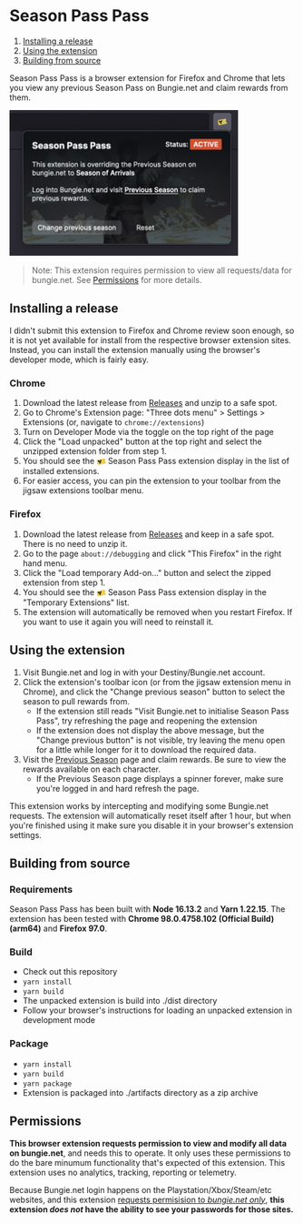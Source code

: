 # Season Pass Pass

1. [Installing a release](#installing-a-release)
2. [Using the extension](#using-the-extension)
3. [Building from source](#building-from-source)

Season Pass Pass is a browser extension for Firefox and Chrome that lets you view any previous Season Pass on Bungie.net and claim rewards from them.

<img src="./screenshot.png" height="256">

> Note: This extension requires permission to view all requests/data for bungie.net. See [Permissions](#permissions) for more details.

## Installing a release

I didn't submit this extension to Firefox and Chrome review soon enough, so it is not yet available for install from the respective browser extension sites. Instead, you can install the extension manually using the browser's developer mode, which is fairly easy.

### Chrome

1. Download the latest release from [Releases](https://github.com/joshhunt/season-pass-extension/releases) and unzip to a safe spot.
2. Go to Chrome's Extension page: "Three dots menu" > Settings > Extensions (or, navigate to `chrome://extensions`)
3. Turn on Developer Mode via the toggle on the top right of the page
4. Click the "Load unpacked" button at the top right and select the unzipped extension folder from step 1.
5. You should see the <img src="./public/icons/icon_16@2x.png" height="16" style="vertical-align: middle"> Season Pass Pass extension display in the list of installed extensions.
6. For easier access, you can pin the extension to your toolbar from the jigsaw extensions toolbar menu.

### Firefox

1. Download the latest release from [Releases](https://github.com/joshhunt/season-pass-extension/releases) and keep in a safe spot. There is no need to unzip it.
2. Go to the page `about://debugging` and click "This Firefox" in the right hand menu.
3. Click the "Load temporary Add-on..." button and select the zipped extension from step 1.
4. You should see the <img src="./public/icons/icon_16@2x.png" height="16" style="vertical-align: middle"> Season Pass Pass extension display in the "Temporary Extensions" list.
5. The extension will automatically be removed when you restart Firefox. If you want to use it again you will need to reinstall it.

## Using the extension

1. Visit Bungie.net and log in with your Destiny/Bungie.net account.
2. Click the extension's toolbar icon (or from the jigsaw extension menu in Chrome), and click the "Change previous season" button to select the season to pull rewards from.
   - If the extension still reads "Visit Bungie.net to initialise Season Pass Pass", try refreshing the page and reopening the extension
   - If the extension does not display the above message, but the "Change previous button" is not visible, try leaving the menu open for a little while longer for it to download the required data.
3. Visit the [Previous Season](https://www.bungie.net/7/en/Seasons/PreviousSeason) page and claim rewards. Be sure to view the rewards available on each character.
   - If the Previous Season page displays a spinner forever, make sure you're logged in and hard refresh the page.

This extension works by intercepting and modifying some Bungie.net requests. The extension will automatically reset itself after 1 hour, but when you're finished using it make sure you disable it in your browser's extension settings.

## Building from source

### Requirements

Season Pass Pass has been built with **Node 16.13.2** and **Yarn 1.22.15**. The extension has been tested with **Chrome 98.0.4758.102 (Official Build) (arm64)** and **Firefox 97.0**.

### Build

- Check out this repository
- `yarn install`
- `yarn build`
- The unpacked extension is build into ./dist directory
- Follow your browser's instructions for loading an unpacked extension in development mode

### Package

- `yarn install`
- `yarn build`
- `yarn package`
- Extension is packaged into ./artifacts directory as a zip archive

## Permissions

**This browser extension requests permission to view and modify all data on bungie.net**, and needs this to operate. It only uses these permissions to do the bare minumum functionality that's expected of this extension. This extension uses no analytics, tracking, reporting or telemetry.

Because Bungie.net login happens on the Playstation/Xbox/Steam/etc websites, and this extension [requests permisision to _bungie.net only_](https://github.com/joshhunt/season-pass-extension/blob/v1.0.0/public/manifest.json#L34), **this extension _does not_ have the ability to see your passwords for those sites.**
